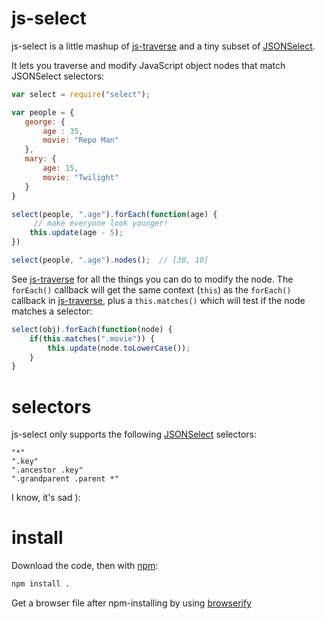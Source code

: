 # js-select

js-select is a little mashup of [js-traverse](https://github.com/substack/js-traverse) and a tiny subset of [JSONSelect](http://jsonselect.org/).

It lets you traverse and modify JavaScript object nodes that match JSONSelect selectors:

```javascript
var select = require("select");

var people = {
   george: {
       age : 35,
       movie: "Repo Man"
   },
   mary: {
       age: 15,
       movie: "Twilight"
   }
}

select(people, ".age").forEach(function(age) {
     // make everyone look younger!
    this.update(age - 5);
})

select(people, ".age").nodes();  // [30, 10] 
```

See [js-traverse](https://github.com/substack/js-traverse) for all the things you can do to modify the node. The `forEach()` callback will get the same context (`this`) as the `forEach()` callback in [js-traverse](https://github.com/substack/js-traverse), plus a `this.matches()` which will test if the node matches a selector:

```javascript
select(obj).forEach(function(node) {
    if(this.matches(".movie")) {
        this.update(node.toLowerCase());
    }
}
```

# selectors

js-select only supports the following [JSONSelect](http://jsonselect.org/) selectors:

```
"*"
".key"
".ancestor .key"
".grandparent .parent *"
```

I know, it's sad ):

# install

Download the code, then with [npm](http://npmjs.org):

```bash
npm install .
```

Get a browser file after npm-installing by using [browserify](https://github.com/substack/node-browserify)
